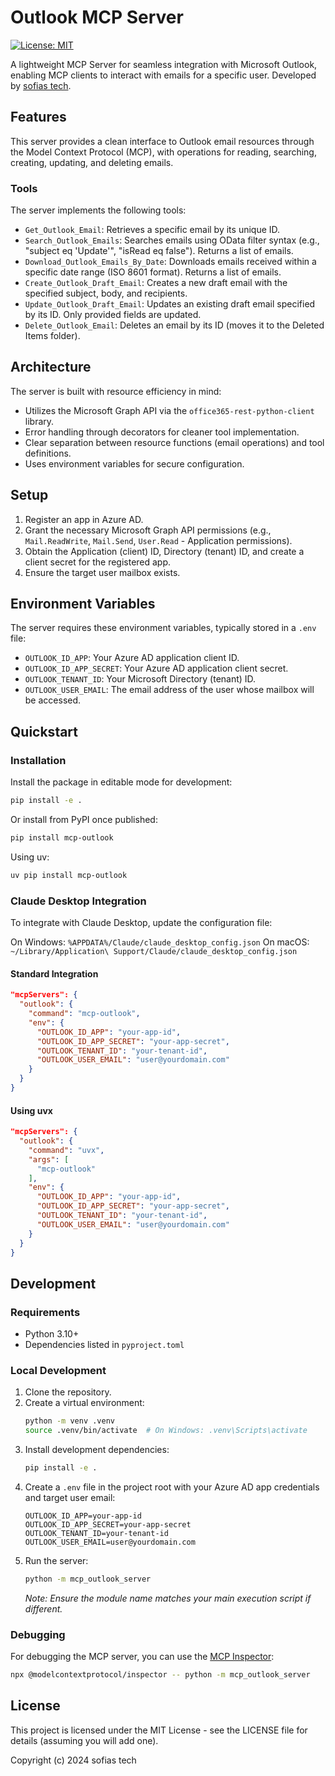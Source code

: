 # Outlook MCP Server

[![License: MIT](https://img.shields.io/badge/License-MIT-blue.svg)](https://opensource.org/licenses/MIT)

A lightweight MCP Server for seamless integration with Microsoft Outlook, enabling MCP clients to interact with emails for a specific user. Developed by [sofias tech](https://github.com/sofias/).

## Features

This server provides a clean interface to Outlook email resources through the Model Context Protocol (MCP), with operations for reading, searching, creating, updating, and deleting emails.

### Tools

The server implements the following tools:

-   `Get_Outlook_Email`: Retrieves a specific email by its unique ID.
-   `Search_Outlook_Emails`: Searches emails using OData filter syntax (e.g., "subject eq 'Update'", "isRead eq false"). Returns a list of emails.
-   `Download_Outlook_Emails_By_Date`: Downloads emails received within a specific date range (ISO 8601 format). Returns a list of emails.
-   `Create_Outlook_Draft_Email`: Creates a new draft email with the specified subject, body, and recipients.
-   `Update_Outlook_Draft_Email`: Updates an existing draft email specified by its ID. Only provided fields are updated.
-   `Delete_Outlook_Email`: Deletes an email by its ID (moves it to the Deleted Items folder).

## Architecture

The server is built with resource efficiency in mind:

-   Utilizes the Microsoft Graph API via the `office365-rest-python-client` library.
-   Error handling through decorators for cleaner tool implementation.
-   Clear separation between resource functions (email operations) and tool definitions.
-   Uses environment variables for secure configuration.

## Setup

1.  Register an app in Azure AD.
2.  Grant the necessary Microsoft Graph API permissions (e.g., `Mail.ReadWrite`, `Mail.Send`, `User.Read` - Application permissions).
3.  Obtain the Application (client) ID, Directory (tenant) ID, and create a client secret for the registered app.
4.  Ensure the target user mailbox exists.

## Environment Variables

The server requires these environment variables, typically stored in a `.env` file:

-   `OUTLOOK_ID_APP`: Your Azure AD application client ID.
-   `OUTLOOK_ID_APP_SECRET`: Your Azure AD application client secret.
-   `OUTLOOK_TENANT_ID`: Your Microsoft Directory (tenant) ID.
-   `OUTLOOK_USER_EMAIL`: The email address of the user whose mailbox will be accessed.

## Quickstart

### Installation

Install the package in editable mode for development:

```bash
pip install -e .
```

Or install from PyPI once published:

```bash
pip install mcp-outlook
```

Using uv:

```bash
uv pip install mcp-outlook
```

### Claude Desktop Integration

To integrate with Claude Desktop, update the configuration file:

On Windows: `%APPDATA%/Claude/claude_desktop_config.json`
On macOS: `~/Library/Application\ Support/Claude/claude_desktop_config.json`

#### Standard Integration

```json
"mcpServers": {
  "outlook": {
    "command": "mcp-outlook",
    "env": {
      "OUTLOOK_ID_APP": "your-app-id",
      "OUTLOOK_ID_APP_SECRET": "your-app-secret",
      "OUTLOOK_TENANT_ID": "your-tenant-id",
      "OUTLOOK_USER_EMAIL": "user@yourdomain.com"
    }
  }
}
```

#### Using uvx

```json
"mcpServers": {
  "outlook": {
    "command": "uvx",
    "args": [
      "mcp-outlook"
    ],
    "env": {
      "OUTLOOK_ID_APP": "your-app-id",
      "OUTLOOK_ID_APP_SECRET": "your-app-secret",
      "OUTLOOK_TENANT_ID": "your-tenant-id",
      "OUTLOOK_USER_EMAIL": "user@yourdomain.com"
    }
  }
}
```

## Development

### Requirements

-   Python 3.10+
-   Dependencies listed in `pyproject.toml`

### Local Development

1.  Clone the repository.
2.  Create a virtual environment:
    ```bash
    python -m venv .venv
    source .venv/bin/activate  # On Windows: .venv\Scripts\activate
    ```
3.  Install development dependencies:
    ```bash
    pip install -e .
    ```
4.  Create a `.env` file in the project root with your Azure AD app credentials and target user email:
    ```dotenv
    OUTLOOK_ID_APP=your-app-id
    OUTLOOK_ID_APP_SECRET=your-app-secret
    OUTLOOK_TENANT_ID=your-tenant-id
    OUTLOOK_USER_EMAIL=user@yourdomain.com
    ```
5.  Run the server:
    ```bash
    python -m mcp_outlook_server
    ```
    *Note: Ensure the module name matches your main execution script if different.*

### Debugging

For debugging the MCP server, you can use the [MCP Inspector](https://github.com/modelcontextprotocol/inspector):

```bash
npx @modelcontextprotocol/inspector -- python -m mcp_outlook_server
```

## License

This project is licensed under the MIT License - see the LICENSE file for details (assuming you will add one).

Copyright (c) 2024 sofias tech
